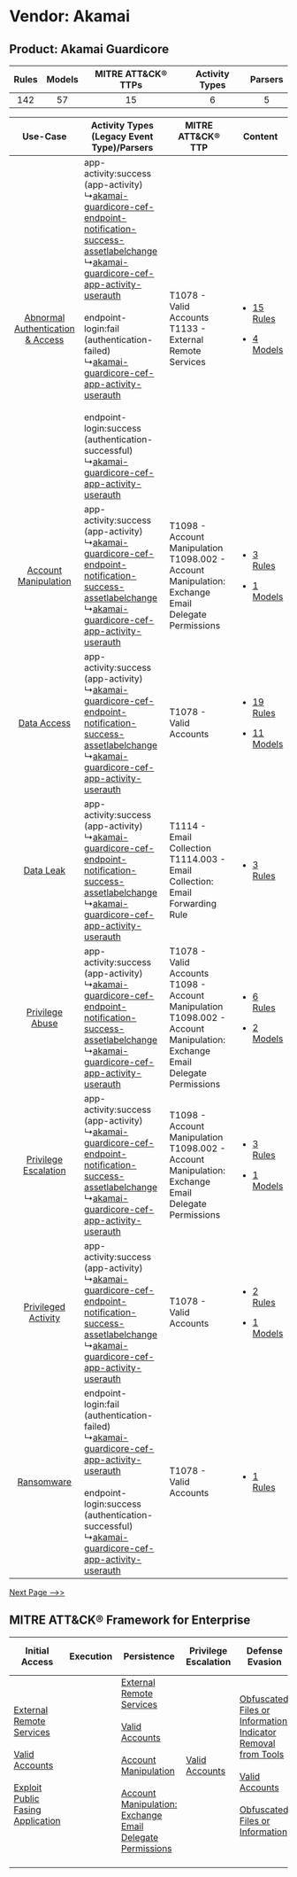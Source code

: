 Vendor: Akamai
==============
Product: Akamai Guardicore
--------------------------
| Rules | Models | MITRE ATT&CK® TTPs | Activity Types | Parsers |
|:-----:|:------:|:------------------:|:--------------:|:-------:|
|  142  |   57   |         15         |       6        |    5    |

|    Use-Case    | Activity Types (Legacy Event Type)/Parsers    | MITRE ATT&CK® TTP    | Content    |
|:----:| ---- | ---- | ---- |
| [Abnormal Authentication & Access](../../../UseCases/uc_abnormal_authentication_&_access.md) |  app-activity:success (app-activity)<br> ↳[akamai-guardicore-cef-endpoint-notification-success-assetlabelchange](Ps/pC_akamaiguardicorecefendpointnotificationsuccessassetlabelchange.md)<br> ↳[akamai-guardicore-cef-app-activity-userauth](Ps/pC_akamaiguardicorecefappactivityuserauth.md)<br><br> endpoint-login:fail (authentication-failed)<br> ↳[akamai-guardicore-cef-app-activity-userauth](Ps/pC_akamaiguardicorecefappactivityuserauth.md)<br><br> endpoint-login:success (authentication-successful)<br> ↳[akamai-guardicore-cef-app-activity-userauth](Ps/pC_akamaiguardicorecefappactivityuserauth.md)<br> | T1078 - Valid Accounts<br>T1133 - External Remote Services<br>    | [<ul><li>15 Rules</li></ul><ul><li>4 Models</li></ul>](RM/r_m_akamai_akamai_guardicore_Abnormal_Authentication_&_Access.md) |
|    [Account Manipulation](../../../UseCases/uc_account_manipulation.md)    |  app-activity:success (app-activity)<br> ↳[akamai-guardicore-cef-endpoint-notification-success-assetlabelchange](Ps/pC_akamaiguardicorecefendpointnotificationsuccessassetlabelchange.md)<br> ↳[akamai-guardicore-cef-app-activity-userauth](Ps/pC_akamaiguardicorecefappactivityuserauth.md)<br>    | T1098 - Account Manipulation<br>T1098.002 - Account Manipulation: Exchange Email Delegate Permissions<br>    | [<ul><li>3 Rules</li></ul><ul><li>1 Models</li></ul>](RM/r_m_akamai_akamai_guardicore_Account_Manipulation.md)    |
|    [Data Access](../../../UseCases/uc_data_access.md)    |  app-activity:success (app-activity)<br> ↳[akamai-guardicore-cef-endpoint-notification-success-assetlabelchange](Ps/pC_akamaiguardicorecefendpointnotificationsuccessassetlabelchange.md)<br> ↳[akamai-guardicore-cef-app-activity-userauth](Ps/pC_akamaiguardicorecefappactivityuserauth.md)<br>    | T1078 - Valid Accounts<br>    | [<ul><li>19 Rules</li></ul><ul><li>11 Models</li></ul>](RM/r_m_akamai_akamai_guardicore_Data_Access.md)    |
|    [Data Leak](../../../UseCases/uc_data_leak.md)    |  app-activity:success (app-activity)<br> ↳[akamai-guardicore-cef-endpoint-notification-success-assetlabelchange](Ps/pC_akamaiguardicorecefendpointnotificationsuccessassetlabelchange.md)<br> ↳[akamai-guardicore-cef-app-activity-userauth](Ps/pC_akamaiguardicorecefappactivityuserauth.md)<br>    | T1114 - Email Collection<br>T1114.003 - Email Collection: Email Forwarding Rule<br>    | [<ul><li>3 Rules</li></ul>](RM/r_m_akamai_akamai_guardicore_Data_Leak.md)    |
|    [Privilege Abuse](../../../UseCases/uc_privilege_abuse.md)    |  app-activity:success (app-activity)<br> ↳[akamai-guardicore-cef-endpoint-notification-success-assetlabelchange](Ps/pC_akamaiguardicorecefendpointnotificationsuccessassetlabelchange.md)<br> ↳[akamai-guardicore-cef-app-activity-userauth](Ps/pC_akamaiguardicorecefappactivityuserauth.md)<br>    | T1078 - Valid Accounts<br>T1098 - Account Manipulation<br>T1098.002 - Account Manipulation: Exchange Email Delegate Permissions<br> | [<ul><li>6 Rules</li></ul><ul><li>2 Models</li></ul>](RM/r_m_akamai_akamai_guardicore_Privilege_Abuse.md)    |
|    [Privilege Escalation](../../../UseCases/uc_privilege_escalation.md)    |  app-activity:success (app-activity)<br> ↳[akamai-guardicore-cef-endpoint-notification-success-assetlabelchange](Ps/pC_akamaiguardicorecefendpointnotificationsuccessassetlabelchange.md)<br> ↳[akamai-guardicore-cef-app-activity-userauth](Ps/pC_akamaiguardicorecefappactivityuserauth.md)<br>    | T1098 - Account Manipulation<br>T1098.002 - Account Manipulation: Exchange Email Delegate Permissions<br>    | [<ul><li>3 Rules</li></ul><ul><li>1 Models</li></ul>](RM/r_m_akamai_akamai_guardicore_Privilege_Escalation.md)    |
|    [Privileged Activity](../../../UseCases/uc_privileged_activity.md)    |  app-activity:success (app-activity)<br> ↳[akamai-guardicore-cef-endpoint-notification-success-assetlabelchange](Ps/pC_akamaiguardicorecefendpointnotificationsuccessassetlabelchange.md)<br> ↳[akamai-guardicore-cef-app-activity-userauth](Ps/pC_akamaiguardicorecefappactivityuserauth.md)<br>    | T1078 - Valid Accounts<br>    | [<ul><li>2 Rules</li></ul><ul><li>1 Models</li></ul>](RM/r_m_akamai_akamai_guardicore_Privileged_Activity.md)    |
|    [Ransomware](../../../UseCases/uc_ransomware.md)    |  endpoint-login:fail (authentication-failed)<br> ↳[akamai-guardicore-cef-app-activity-userauth](Ps/pC_akamaiguardicorecefappactivityuserauth.md)<br><br> endpoint-login:success (authentication-successful)<br> ↳[akamai-guardicore-cef-app-activity-userauth](Ps/pC_akamaiguardicorecefappactivityuserauth.md)<br>    | T1078 - Valid Accounts<br>    | [<ul><li>1 Rules</li></ul>](RM/r_m_akamai_akamai_guardicore_Ransomware.md)    |
[Next Page -->>](2_ds_akamai_akamai_guardicore.md)

MITRE ATT&CK® Framework for Enterprise
--------------------------------------
| Initial Access                                                                                                                                                                                                                         | Execution | Persistence                                                                                                                                                                                                                                                                                                                                 | Privilege Escalation                                                | Defense Evasion                                                                                                                                                                                                                                                               | Credential Access | Discovery | Lateral Movement | Collection                                                                                                                                                            | Command and Control                                                                                                                                                                                                      | Exfiltration | Impact |
| -------------------------------------------------------------------------------------------------------------------------------------------------------------------------------------------------------------------------------------- | --------- | ------------------------------------------------------------------------------------------------------------------------------------------------------------------------------------------------------------------------------------------------------------------------------------------------------------------------------------------- | ------------------------------------------------------------------- | ----------------------------------------------------------------------------------------------------------------------------------------------------------------------------------------------------------------------------------------------------------------------------- | ----------------- | --------- | ---------------- | --------------------------------------------------------------------------------------------------------------------------------------------------------------------- | ------------------------------------------------------------------------------------------------------------------------------------------------------------------------------------------------------------------------ | ------------ | ------ |
| [External Remote Services](https://attack.mitre.org/techniques/T1133)<br><br>[Valid Accounts](https://attack.mitre.org/techniques/T1078)<br><br>[Exploit Public Fasing Application](https://attack.mitre.org/techniques/T1190)<br><br> |           | [External Remote Services](https://attack.mitre.org/techniques/T1133)<br><br>[Valid Accounts](https://attack.mitre.org/techniques/T1078)<br><br>[Account Manipulation](https://attack.mitre.org/techniques/T1098)<br><br>[Account Manipulation: Exchange Email Delegate Permissions](https://attack.mitre.org/techniques/T1098/002)<br><br> | [Valid Accounts](https://attack.mitre.org/techniques/T1078)<br><br> | [Obfuscated Files or Information: Indicator Removal from Tools](https://attack.mitre.org/techniques/T1027/005)<br><br>[Valid Accounts](https://attack.mitre.org/techniques/T1078)<br><br>[Obfuscated Files or Information](https://attack.mitre.org/techniques/T1027)<br><br> |                   |           |                  | [Email Collection](https://attack.mitre.org/techniques/T1114)<br><br>[Email Collection: Email Forwarding Rule](https://attack.mitre.org/techniques/T1114/003)<br><br> | [Proxy: Multi-hop Proxy](https://attack.mitre.org/techniques/T1090/003)<br><br>[Application Layer Protocol](https://attack.mitre.org/techniques/T1071)<br><br>[Proxy](https://attack.mitre.org/techniques/T1090)<br><br> |              |        |